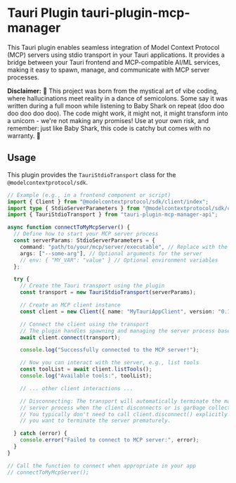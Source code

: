# Tauri Plugin tauri-plugin-mcp-manager

This Tauri plugin enables seamless integration of Model Context Protocol (MCP) servers using stdio transport in your Tauri applications. It provides a bridge between your Tauri frontend and MCP-compatible AI/ML services, making it easy to spawn, manage, and communicate with MCP server processes.

**Disclaimer:** 🎵 This project was born from the mystical art of vibe coding, where hallucinations meet reality in a dance of semicolons. Some say it was written during a full moon while listening to Baby Shark on repeat (doo doo doo doo doo doo). The code might work, it might not, it might transform into a unicorn - we're not making any promises! Use at your own risk, and remember: just like Baby Shark, this code is catchy but comes with no warranty. 🦈

## Usage

This plugin provides the `TauriStdioTransport` class for the `@modelcontextprotocol/sdk`.

```typescript
// Example (e.g., in a frontend component or script)
import { Client } from "@modelcontextprotocol/sdk/client/index";
import type { StdioServerParameters } from "@modelcontextprotocol/sdk/client/stdio";
import { TauriStdioTransport } from "tauri-plugin-mcp-manager-api";

async function connectToMyMcpServer() {
  // Define how to start your MCP server process
  const serverParams: StdioServerParameters = {
    command: "path/to/your/mcp/server/executable", // Replace with the actual command
    args: ["--some-arg"], // Optional arguments for the server
    // env: { "MY_VAR": "value" } // Optional environment variables
  };

  try {
    // Create the Tauri transport using the plugin
    const transport = new TauriStdioTransport(serverParams);

    // Create an MCP client instance
    const client = new Client({ name: "MyTauriAppClient", version: "0.1.0" });

    // Connect the client using the transport
    // The plugin handles spawning and managing the server process based on serverParams
    await client.connect(transport);

    console.log("Successfully connected to the MCP server!");

    // Now you can interact with the server, e.g., list tools
    const toolList = await client.listTools();
    console.log("Available tools:", toolList);

    // ... other client interactions ...

    // Disconnecting: The transport will automatically terminate the managed
    // server process when the client disconnects or is garbage collected.
    // You typically don't need to call client.disconnect() explicitly unless
    // you want to terminate the server prematurely.

  } catch (error) {
    console.error("Failed to connect to MCP server:", error);
  }
}

// Call the function to connect when appropriate in your app
// connectToMyMcpServer();
```